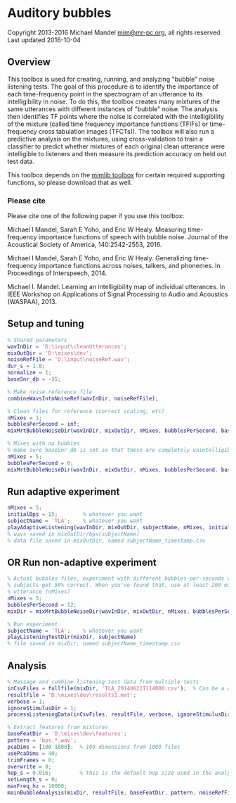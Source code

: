 # Auditory bubbles
Copyright 2013-2016 Michael Mandel <mim@mr-pc.org>, all rights reserved
Last updated 2016-10-04

## Overview

This toolbox is used for creating, running, and analyzing "bubble" noise 
listening tests.  The goal of this procedure is to identify the importance 
of each time-frequency point in the spectrogram of an utterance to its 
intelligibility in noise.  To do this, the toolbox creates many mixtures of
the same utterances with different instances of "bubble" noise.  The 
analysis then identifies TF points where the noise is correlated with the 
intelligibility of the mixture (called time frequency importance functions 
(TFIFs) or time-frequency cross tabulation images (TFCTs)).  The toolbox 
will also run a predictive analysis on the mixtures, using cross-validation 
to train a classifier to predict whether mixtures of each original clean 
utterance were intelligible to listeners and then measure its prediction 
accuracy on held out test data.

This toolbox depends on the [mimlib toolbox](https://github.com/mim/mimlib)
for certain required supporting functions, so please download that as well.

### Please cite

Please cite one of the following paper if you use this toolbox:

Michael I Mandel, Sarah E Yoho, and Eric W Healy. Measuring time-frequency 
  importance functions of speech with bubble noise. Journal of the 
  Acoustical Society of America, 140:2542-2553, 2016.

Michael I Mandel, Sarah E Yoho, and Eric W Healy. Generalizing 
  time-frequency importance functions across noises, talkers, and phonemes. 
  In Proceedings of Interspeech, 2014.

Michael I. Mandel. Learning an intelligibility map of individual 
  utterances. In IEEE Workshop on Applications of Signal Processing to 
  Audio and Acoustics (WASPAA), 2013.


## Setup and tuning

```matlab
% Shared parameters
wavInDir = 'D:\input\cleanUtterances';
mixOutDir = 'D:\mixes\dev';
noiseRefFile = 'D:\input\noiseRef.wav';
dur_s = 1.8;
normalize = 1;
baseSnr_db = -35;

% Make noise reference file
combineWavsIntoNoiseRef(wavInDir, noiseRefFile);

% Clean files for reference (correct scaling, etc)
nMixes = 1;
bubblesPerSecond = inf;
mixMrtBubbleNoiseDir(wavInDir, mixOutDir, nMixes, bubblesPerSecond, baseSnr_db, dur_s, normalize, noiseRefFile);

% Mixes with no bubbles
% make sure baseSnr_db is set so that these are completely unintelligible
nMixes = 5;
bubblesPerSecond = 0;
mixMrtBubbleNoiseDir(wavInDir, mixOutDir, nMixes, bubblesPerSecond, baseSnr_db, dur_s, normalize, noiseRefFile);
```

## Run adaptive experiment

```matlab
nMixes = 5;
initialBps = 15;        % whatever you want
subjectName = 'TLA';    % whatever you want
playAdaptiveListening(wavInDir, mixOutDir, subjectName, nMixes, initialBps, dur_s, baseSnr_db, noiseRefFile, normalize, 1, 0);
% wavs saved in mixOutDir/bps[subjectName]
% data file saved in mixOutDir, named subjectName_timestamp.csv
```

## OR Run non-adaptive experiment

```matlab
% Actual bubbles files, experiment with different bubbles-per-seconds values until 
% subjects get 50% correct. When you've found that, use at least 200 mixtures per 
% utterance (nMixes)
nMixes = 5;
bubblesPerSecond = 12;
mixDir = mixMrtBubbleNoiseDir(wavInDir, mixOutDir, nMixes, bubblesPerSecond, baseSnr_db, dur_s, normalize, noiseRefFile);

% Run experiment
subjectName = 'TLA';    % whatever you want
playListeningTestDir(mixDir, subjectName)
% file saved in mixDir, named subjectName_timestamp.csv
```


## Analysis

```matlab
% Massage and combine listening test data from multiple tests
inCsvFiles = fullfile(mixDir, 'TLA_20140621T114000.csv');  % Can be a cell array of multiple csv files
resultFile = 'D:\mixes\dev\results1.mat';
verbose = 1;
ignoreStimulusDir = 1;
processListeningData(inCsvFiles, resultFile, verbose, ignoreStimulusDir);

% Extract features from mixtures
baseFeatDir = 'D:\mixes\dev\features';
pattern = 'bps.*.wav';
pcaDims = [100 1000];  % 100 dimensions from 1000 files
usePcaDims = 40;
trimFrames = 0;
overwrite = 0;
hop_s = 0.016;         % this is the default hop size used in the analysis
setLength_s = 0;
maxFreq_hz = 10000;
mainBubbleAnalysis(mixDir, resultFile, baseFeatDir, pattern, noiseRefFile, pcaDims, usePcaDims, trimFrames, hop_s, overwrite, setLength_s, maxFreq_hz)
```
